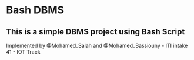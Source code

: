 # Bash DBMS

This is a simple DBMS project using Bash Script
---
Implemented by @Mohamed_Salah and @Mohamed_Bassiouny - ITI intake 41 - IOT Track
